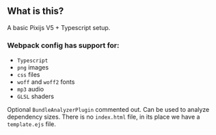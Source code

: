 ## What is this?

A basic Pixijs V5 + Typescript setup.

### Webpack config has support for:
* `Typescript`
* `png` images
* `css` files
* `woff` and `woff2` fonts
* `mp3` audio
* `GLSL` shaders

Optional `BundleAnalyzerPlugin` commented out. Can be used to analyze dependency sizes.
There is no `index.html` file, in its place we have a `template.ejs` file.